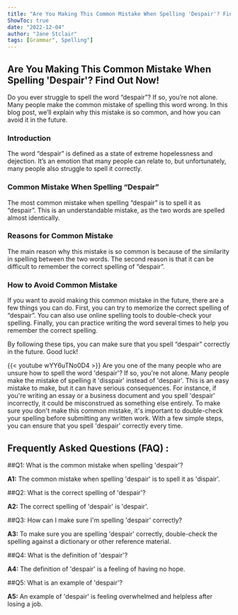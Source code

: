 ```yaml
---
title: "Are You Making This Common Mistake When Spelling 'Despair'? Find Out Now!"
ShowToc: true 
date: "2022-12-04"
author: "Jane Stclair" 
tags: [Grammar", Spelling"]
---
```

## Are You Making This Common Mistake When Spelling 'Despair'? Find Out Now! 

Do you ever struggle to spell the word “despair”? If so, you’re not alone. Many people make the common mistake of spelling this word wrong. In this blog post, we’ll explain why this mistake is so common, and how you can avoid it in the future. 

### Introduction 

The word “despair” is defined as a state of extreme hopelessness and dejection. It’s an emotion that many people can relate to, but unfortunately, many people also struggle to spell it correctly. 

### Common Mistake When Spelling “Despair” 

The most common mistake when spelling “despair” is to spell it as “despair”. This is an understandable mistake, as the two words are spelled almost identically. 

### Reasons for Common Mistake

The main reason why this mistake is so common is because of the similarity in spelling between the two words. The second reason is that it can be difficult to remember the correct spelling of “despair”.

### How to Avoid Common Mistake

If you want to avoid making this common mistake in the future, there are a few things you can do. First, you can try to memorize the correct spelling of “despair”. You can also use online spelling tools to double-check your spelling. Finally, you can practice writing the word several times to help you remember the correct spelling. 

By following these tips, you can make sure that you spell “despair” correctly in the future. Good luck!

{{< youtube wYY6uTNo0D4 >}} 
Are you one of the many people who are unsure how to spell the word 'despair'? If so, you're not alone. Many people make the mistake of spelling it 'disspair' instead of 'despair'. This is an easy mistake to make, but it can have serious consequences. For instance, if you're writing an essay or a business document and you spell 'despair' incorrectly, it could be misconstrued as something else entirely. To make sure you don't make this common mistake, it's important to double-check your spelling before submitting any written work. With a few simple steps, you can ensure that you spell 'despair' correctly every time.

## Frequently Asked Questions (FAQ) :
##Q1: What is the common mistake when spelling 'despair'?

**A1:** The common mistake when spelling 'despair' is to spell it as 'dispair'.

##Q2: What is the correct spelling of 'despair'?

**A2:** The correct spelling of 'despair' is 'despair'.

##Q3: How can I make sure I'm spelling 'despair' correctly?

**A3:** To make sure you are spelling 'despair' correctly, double-check the spelling against a dictionary or other reference material.

##Q4: What is the definition of 'despair'?

**A4:** The definition of 'despair' is a feeling of having no hope.

##Q5: What is an example of 'despair'?

**A5:** An example of 'despair' is feeling overwhelmed and helpless after losing a job.





